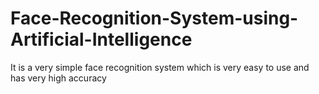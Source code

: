 # Face-Recognition-System-using-Artificial-Intelligence
It is a very simple face recognition system which is very easy to use and has very high accuracy
